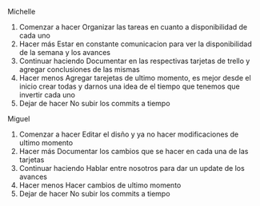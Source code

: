 Michelle 
  1. Comenzar a hacer
  Organizar las tareas en cuanto a disponibilidad de cada uno
  2. Hacer más
  Estar en constante comunicacion para ver la disponibilidad de la semana y los avances
  3. Continuar haciendo
  Documentar en las respectivas tarjetas de trello y agregar conclusiones de las mismas
  4. Hacer menos
  Agregar tarejetas de ultimo momento, es mejor desde el inicio crear todas y darnos una idea de el tiempo que tenemos que invertir cada uno
  5. Dejar de hacer
  No subir los commits a tiempo 

Miguel
  1. Comenzar a hacer
  Editar el disño y ya no hacer modificaciones de ultimo momento
  2. Hacer más
  Documentar los cambios que se hacer en cada una de las tarjetas
  3. Continuar haciendo
  Hablar entre nosotros para dar un update de los avances
  4. Hacer menos
  Hacer cambios de ultimo momento
  5. Dejar de hacer
  No subir los commits a tiempo
